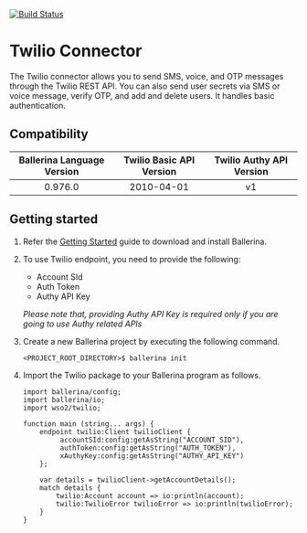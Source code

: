 [![Build Status](https://travis-ci.org/wso2-ballerina/package-twilio.svg?branch=master)](https://travis-ci.org/wso2-ballerina/package-twilio)

# Twilio Connector

The Twilio connector allows you to send SMS, voice, and OTP messages through the Twilio REST API. You can also send
user secrets via SMS or voice message, verify OTP, and add and delete users. It handles basic authentication.

## Compatibility

| Ballerina Language Version  | Twilio Basic API Version | Twilio Authy API Version |
|:---------------------------:|:------------------------:|:------------------------:|
| 0.976.0                     | 2010-04-01               | v1                       |

## Getting started

1.  Refer the [Getting Started](https://ballerina.io/learn/getting-started/) guide to download and install Ballerina.

2.  To use Twilio endpoint, you need to provide the following:

       - Account SId
       - Auth Token
       - Authy API Key

       *Please note that, providing Authy API Key is required only if you are going to use Authy related APIs*

3. Create a new Ballerina project by executing the following command.

	```shell
	<PROJECT_ROOT_DIRECTORY>$ ballerina init
	```

4. Import the Twilio package to your Ballerina program as follows.

	```ballerina
	import ballerina/config;
	import ballerina/io;
    import wso2/twilio;

    function main (string... args) {
        endpoint twilio:Client twilioClient {
             accountSId:config:getAsString("ACCOUNT_SID"),
             authToken:config:getAsString("AUTH_TOKEN"),
             xAuthyKey:config:getAsString("AUTHY_API_KEY")
        };

        var details = twilioClient->getAccountDetails();
        match details {
            twilio:Account account => io:println(account);
            twilio:TwilioError twilioError => io:println(twilioError);
        }
    }
	```
